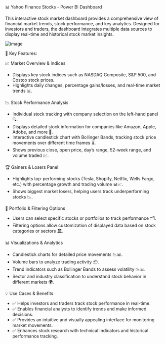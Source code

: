 📊 Yahoo Finance Stocks - Power BI Dashboard

This interactive stock market dashboard provides a comprehensive view of financial market trends, stock performance, and key analytics. Designed for investors and traders, the dashboard integrates multiple data sources to display real-time and historical stock market insights.

![image](https://github.com/user-attachments/assets/a4a48636-f061-40df-80ab-7031419a439d)


🚀 Key Features:

📈 Market Overview & Indices

 - Displays key stock indices such as NASDAQ Composite, S&P 500, and Costco stock prices.
 - Highlights daily changes, percentage gains/losses, and real-time market trends 📊.

📉 Stock Performance Analysis

 - Individual stock tracking with company selection on the left-hand panel 🔍.
 - Displays detailed stock information for companies like Amazon, Apple, Adobe, and more 🏢.
 - Interactive candlestick chart with Bollinger Bands, tracking stock price movements over different time frames ⏳.
 - Shows previous close, open price, day’s range, 52-week range, and volume traded 💹.

🏆 Gainers & Losers Panel

 - Highlights top-performing stocks (Tesla, Shopify, Netflix, Wells Fargo, etc.) with percentage growth and trading volume 📊📈.
 - Shows biggest market losers, helping users track underperforming stocks 📉.

🎯 Portfolio & Filtering Options

 - Users can select specific stocks or portfolios to track performance 🗂️.
 - Filtering options allow customization of displayed data based on stock categories or sectors 🏛️.

📊 Visualizations & Analytics

 - Candlestick charts for detailed price movements 📉📊.
 - Volume bars to analyze trading activity 📦.
 - Trend indicators such as Bollinger Bands to assess volatility 📉📊.
 - Sector and industry classification to understand stock behavior in different markets 🌍.

💡 Use Cases & Benefits

 - ✅ Helps investors and traders track stock performance in real-time.
 - ✅ Enables financial analysts to identify trends and make informed decisions.
 - ✅ Provides an intuitive and visually appealing interface for monitoring market movements.
 - ✅ Enhances stock research with technical indicators and historical performance tracking.
